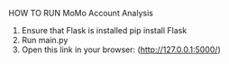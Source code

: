 HOW TO RUN MoMo Account Analysis

1. Ensure that Flask is installed
pip install Flask
2. Run main.py
3. Open this link in your browser: (http://127.0.0.1:5000/)
